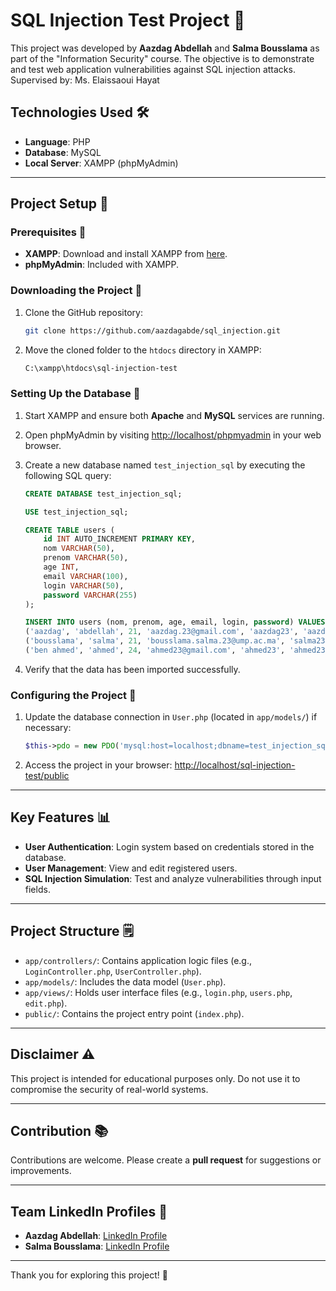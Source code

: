# SQL Injection Test Project 🔧

This project was developed by **Aazdag Abdellah** and **Salma Bousslama** as part of the "Information Security" course. The objective is to demonstrate and test web application vulnerabilities against SQL injection attacks.
Supervised by: Ms. Elaissaoui Hayat

## Technologies Used 🛠
- **Language**: PHP
- **Database**: MySQL
- **Local Server**: XAMPP (phpMyAdmin)

---

## Project Setup 📂

### Prerequisites 🔐
- **XAMPP**: Download and install XAMPP from [here](https://www.apachefriends.org/index.html).
- **phpMyAdmin**: Included with XAMPP.

### Downloading the Project 💾

1. Clone the GitHub repository:
   ```bash
   git clone https://github.com/aazdagabde/sql_injection.git
   ```
2. Move the cloned folder to the `htdocs` directory in XAMPP:
   ```bash
   C:\xampp\htdocs\sql-injection-test
   ```

### Setting Up the Database 🔄

1. Start XAMPP and ensure both **Apache** and **MySQL** services are running.
2. Open phpMyAdmin by visiting [http://localhost/phpmyadmin](http://localhost/phpmyadmin) in your web browser.
3. Create a new database named `test_injection_sql` by executing the following SQL query:
   ```sql
   CREATE DATABASE test_injection_sql;

   USE test_injection_sql;

   CREATE TABLE users (
       id INT AUTO_INCREMENT PRIMARY KEY,
       nom VARCHAR(50),
       prenom VARCHAR(50),
       age INT,
       email VARCHAR(100),
       login VARCHAR(50),
       password VARCHAR(255)
   );

   INSERT INTO users (nom, prenom, age, email, login, password) VALUES
   ('aazdag', 'abdellah', 21, 'aazdag.23@gmail.com', 'aazdag23', 'aazdag23'),
   ('bousslama', 'salma', 21, 'bousslama.salma.23@ump.ac.ma', 'salma23', 'salma23'),
   ('ben ahmed', 'ahmed', 24, 'ahmed23@gmail.com', 'ahmed23', 'ahmed23');
   ```

4. Verify that the data has been imported successfully.

### Configuring the Project 🔧

1. Update the database connection in `User.php` (located in `app/models/`) if necessary:
   ```php
   $this->pdo = new PDO('mysql:host=localhost;dbname=test_injection_sql', 'root', '');
   ```
2. Access the project in your browser:
   [http://localhost/sql-injection-test/public](http://localhost/sql-injection-test/public)

---

## Key Features 📊
- **User Authentication**: Login system based on credentials stored in the database.
- **User Management**: View and edit registered users.
- **SQL Injection Simulation**: Test and analyze vulnerabilities through input fields.

---

## Project Structure 🗒
- `app/controllers/`: Contains application logic files (e.g., `LoginController.php`, `UserController.php`).
- `app/models/`: Includes the data model (`User.php`).
- `app/views/`: Holds user interface files (e.g., `login.php`, `users.php`, `edit.php`).
- `public/`: Contains the project entry point (`index.php`).

---

## Disclaimer ⚠
This project is intended for educational purposes only. Do not use it to compromise the security of real-world systems.

---

## Contribution 📚
Contributions are welcome. Please create a **pull request** for suggestions or improvements.

---

## Team LinkedIn Profiles 💼
- **Aazdag Abdellah**: [LinkedIn Profile](https://www.linkedin.com/in/aazdag-abdellah/)
- **Salma Bousslama**: [LinkedIn Profile](https://www.linkedin.com/in/bousslama-salma-35857529b/)

---

Thank you for exploring this project! 🎉


